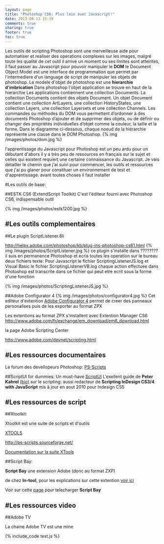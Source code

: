 ```yaml
---
layout: page
title: "Photoshop CS6: Plus loin avec Javascript!"
date: 2013-09-13 15:19
comments: true
sharing: true
footer: true
toc: true
---
```


Les outils de scripting Photoshop sont une merveilleuse aide pour automatiser et realiser des operations complexes sur les images, malgré toute les qualité de cet outil il arrive un moment ou ses limites sont atteintes, il faut passer au Javascript pour pouvoir manipuler le **DOM** le Document Object Model est une interface de programmation que permet par l'intermediere d'un language de script de manipuler les objets de photoshop. Le modele d'objet de photoshop est une __hierarchie d'imbrication__ Dans  photoshop l'objet application se trouve en haut de la hierarchie Les applications contiennent une collection Documents.
La collection Documents contient des objets Document. Un objet Document contient une
collection ArtLayers, une collection HistoryStates, une collection Layers, une collection Layersets et une
collection Channels. Les commandes ou méthodes du DOM vous permettent d’ordonner à des documents
Photoshop d’ajouter et de supprimer des objets, ou de définir ou changer des propriétés individuelles
d’objet comme la couleur, la taille et la forme. Dans le diagramme ci-dessous, chaque noeud de la
hiérarchie représente une classe dans le DOM Photoshop.
{% img /images/photos/dom.jpg %}

l'apprentissage du Javascript pour Photoshop est un peu ardu pour un débutant d'abors il y a très peu de ressources en français sur le sujet et celles qui existent requiert une certaine connaissance du Javascript. Je vais détailler le chemin que j'ai suivi pour commencer, les outils et ressources que j'ai pu glaner pour constituer un environnement de test et d'apprentissage. avant toutes choses il faut installer


#Les outils de base:

##ESTK CS6 (ExtendScript Toolkit)
C'est l'éditeur fourni avec Photoshop CS6, indispensable outil

{% img /images/photos/estk1200.jpg %}

#Les outils complementaires
---

##Le plugin ScriptListener.8li

<http://helpx.adobe.com/photoshop/kb/plug-ins-photoshop-cs61.html>
{% img /images/photos/ScriptListener.jpg %}
ce plugin s'installe dans ???????? il suis en permanence Photoshop et ecris toutes les operation sur le bureau deux fichiers texte:  Pour Javascript le  fichier ScriptingListenerJS.log et Visual Basic le fichier ScriptingListenerVB.log
chaque action effectuee dans Photoshop est transcrite dans ce fichier
qui peut etre ecrit sous la forme d'une fonction

{% img /images/photos/ScriptingListenerJS.jpg %}


##Adobe Configurator 4
{% img /images/photos/configurator4.jpg %}
Cet editeur d'extention  [Adobe Configurator 4](http://labs.adobe.com/technologies/configurator/)
permet de creer des panneaux personalises puis de les exporter au format ZPX


Les extentions au format ZPX s'installent avec Extention Manager CS6
<http://www.adobe.com/fr/exchange/em_download/em6_download.html>

la page Adobe Scripting Center

<http://www.adobe.com/devnet/scripting.html>

#Les ressources documentaires
---

Le forum des devellopeurs Photoshop: [PS-Scripts](http://www.ps-scripts.com/bb/index.php)

##ScriptUI for dummies:
Un must-have [ScriptUI](http://www.kahrel.plus.com/indesign/scriptui.html)
 L'exellent guide de  **Peter Kahrel** [(bio)](http://www.oreillynet.com/pub/au/2758) sur le scripting:
aussi redacteur de **Scripting InDesign CS3/4 with JavaScript** mis à jour en aout 2010 pour
Indesign CS5

#Les ressources de script
---

##Xtoolkit:

Xtoolkit est une suite de scripts et d'outils

[XTOOLS](http://sourceforge.net/projects/ps-scripts/files/xtools/v2.0b1/)

<http://ps-scripts.sourceforge.net/>

[Documentation sur la suite XTools](http://ps-scripts.sourceforge.net/xtools.html#Anchor-Dem-43404)


##Script Bay:

**Script Bay** une extension Adobe (donc au format ZXP)

de chez **In-tool**, pour les explications sur cette extention [voir ici](http://in-tools.com/article/script-bay/script-panel-replacement-for-the-entire-creative-suite/)

Voir sur cette [page](http://in-tools.com/article/script-bay/script-bay-version-0-1-5/) pour telecharger **Script Bay**


#Les ressources video
---

##Adobe TV

La chaine Adobe TV est une mine


{% include_code test.js %}




